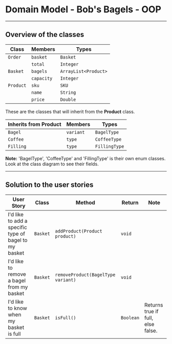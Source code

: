 # Domain Model - Bob's Bagels - OOP

---------------------------------------------------------------------------------

## Overview of the classes

| Class     | Members    | Types                |
|-----------|------------|----------------------|
| `Order`   | `basket`   | `Basket`             |
|           | `total`    | `Integer`            |
| `Basket`  | `bagels`   | `ArrayList<Product>` |
|           | `capacity` | `Integer`            |
| `Product` | `sku`      | `SKU`                |
|           | `name`     | `String`             |
|           | `price`    | `Double`             |


These are the classes that will inherit from the **Product** class.

| Inherits from Product | Members   | Types         |
|-----------------------|-----------|---------------|
| `Bagel`               | `variant` | `BagelType`   |
| `Coffee`              | `type`    | `CoffeeType`  |
| `Filling`             | `type`    | `FillingType` |

**Note:** 'BagelType', 'CoffeeType' and 'FillingType' is their own enum classes. 
Look at the class diagram to see their fields.

-------------------------------------------------------------------------------

## Solution to the user stories

| User Story                                            | Class    | Method                             | Return    | Note                              |
|-------------------------------------------------------|----------|------------------------------------|-----------|-----------------------------------|
| I'd like to add a specific type of bagel to my basket | `Basket` | `addProduct(Product product)`      | `void`    |                                   |
| I'd like to remove a bagel from my basket             | `Basket` | `removeProduct(BagelType variant)` | `void`    |                                   |
| I'd like to know when my basket is full               | `Basket` | `isFull()`                         | `Boolean` | Returns true if full, else false. |



